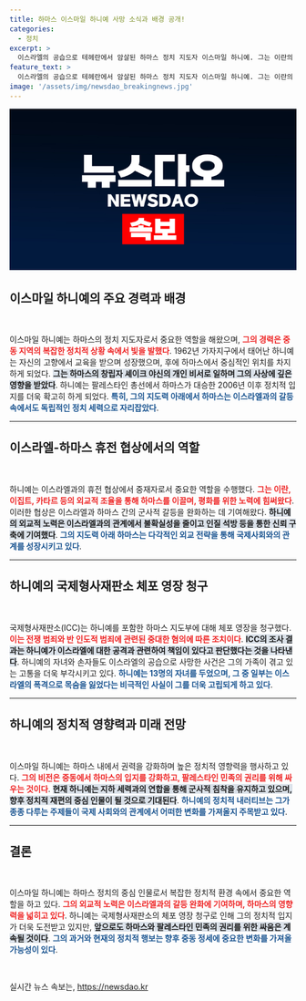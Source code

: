 ```yaml
---
title: 하마스 이스마일 하니예 사망 소식과 배경 공개!
categories:
  - 정치
excerpt: >
  이스라엘의 공습으로 테헤란에서 암살된 하마스 정치 지도자 이스마일 하니예. 그는 이란의 저항 축 중심에서 휴전 협상을 이끌며 중동 정세의 핵심 인물로 떠올랐다. 이 사건이 불러올 파장은? 클릭하고 자세히 알아보세요!
feature_text: >
  이스라엘의 공습으로 테헤란에서 암살된 하마스 정치 지도자 이스마일 하니예. 그는 이란의 저항 축 중심에서 휴전 협상을 이끌며 중동 정세의 핵심 인물로 떠올랐다. 이 사건이 불러올 파장은? 클릭하고 자세히 알아보세요!
image: '/assets/img/newsdao_breakingnews.jpg'
---
```


<p><img src="/assets/img/newsdao_breakingnews.jpg" alt="bookingtag 속보" /></p>

<h2 data-ke-size="size26">이스마일 하니예의 주요 경력과 배경</h2>

<p data-ke-size="size16">&nbsp;</p>

<p>이스마일 하니예는 하마스의 정치 지도자로서 중요한 역할을 해왔으며, <b><span style="color: #ee2323;">그의 경력은 중동 지역의 복잡한 정치적 상황 속에서 빛을 발했다</span></b>. 1962년 가자지구에서 태어난 하니예는 자신의 고향에서 교육을 받으며 성장했으며, 후에 하마스에서 중심적인 위치를 차지하게 되었다. <b><span style="background-color: #21538527;">그는 하마스의 창립자 셰이크 야신의 개인 비서로 일하며 그의 사상에 깊은 영향을 받았다</span></b>. 하니예는 팔레스타인 총선에서 하마스가 대승한 2006년 이후 정치적 입지를 더욱 확고히 하게 되었다. <b><span style="color: #1a5490;">특히, 그의 지도력 아래에서 하마스는 이스라엘과의 갈등 속에서도 독립적인 정치 세력으로 자리잡았다</span></b>.</p>

<hr>

<h2 data-ke-size="size26">이스라엘-하마스 휴전 협상에서의 역할</h2>

<p data-ke-size="size16">&nbsp;</p>

<p>하니예는 이스라엘과의 휴전 협상에서 중재자로서 중요한 역할을 수행했다. <b><span style="color: #ee2323;">그는 이란, 이집트, 카타르 등의 외교적 조율을 통해 하마스를 이끌며, 평화를 위한 노력에 힘써왔다</span></b>. 이러한 협상은 이스라엘과 하마스 간의 군사적 갈등을 완화하는 데 기여해왔다. <b><span style="background-color: #21538527;">하니예의 외교적 노력은 이스라엘과의 관계에서 불확실성을 줄이고 인질 석방 등을 통한 신뢰 구축에 기여했다</span></b>. <b><span style="color: #1a5490;">그의 지도력 아래 하마스는 다각적인 외교 전략을 통해 국제사회와의 관계를 성장시키고 있다</span></b>.</p>

<hr>

<h2 data-ke-size="size26">하니예의 국제형사재판소 체포 영장 청구</h2>

<p data-ke-size="size16">&nbsp;</p>

<p>국제형사재판소(ICC)는 하니예를 포함한 하마스 지도부에 대해 체포 영장을 청구했다. <b><span style="color: #ee2323;">이는 전쟁 범죄와 반 인도적 범죄에 관련된 중대한 혐의에 따른 조치이다</span></b>. <b><span style="background-color: #21538527;">ICC의 조사 결과는 하니예가 이스라엘에 대한 공격과 관련하여 책임이 있다고 판단했다는 것을 나타낸다</span></b>. 하니예의 자녀와 손자들도 이스라엘의 공습으로 사망한 사건은 그의 가족이 겪고 있는 고통을 더욱 부각시키고 있다. <b><span style="color: #1a5490;">하니예는 13명의 자녀를 두었으며, 그 중 일부는 이스라엘의 폭격으로 목숨을 잃었다는 비극적인 사실이 그를 더욱 고립되게 하고 있다</span></b>.</p>

<hr>

<h2 data-ke-size="size26">하니예의 정치적 영향력과 미래 전망</h2>

<p data-ke-size="size16">&nbsp;</p>

<p>이스마일 하니예는 하마스 내에서 권력을 강화하며 높은 정치적 영향력을 행사하고 있다. <b><span style="color: #ee2323;">그의 비전은 중동에서 하마스의 입지를 강화하고, 팔레스타인 민족의 권리를 위해 싸우는 것이다</span></b>. <b><span style="background-color: #21538527;">현재 하니예는 지하 세력과의 연합을 통해 군사적 침착을 유지하고 있으며, 향후 정치적 재편의 중심 인물이 될 것으로 기대된다</span></b>. <b><span style="color: #1a5490;">하니예의 정치적 내러티브는 그가 종종 다루는 주제들이 국제 사회와의 관계에서 어떠한 변화를 가져올지 주목받고 있다</span></b>.</p>

<hr>

<h2 data-ke-size="size26">결론</h2>

<p data-ke-size="size16">&nbsp;</p>

<p>이스마일 하니예는 하마스 정치의 중심 인물로서 복잡한 정치적 환경 속에서 중요한 역할을 하고 있다. <b><span style="color: #ee2323;">그의 외교적 노력은 이스라엘과의 갈등 완화에 기여하며, 하마스의 영향력을 넓히고 있다</span></b>. 하니예는 국제형사재판소의 체포 영장 청구로 인해 그의 정치적 입지가 더욱 도전받고 있지만, <b><span style="background-color: #21538527;">앞으로도 하마스와 팔레스타인 민족의 권리를 위한 싸움은 계속될 것이다</span></b>. <b><span style="color: #1a5490;">그의 과거와 현재의 정치적 행보는 향후 중동 정세에 중요한 변화를 가져올 가능성이 있다</span></b>.</p>

<p data-ke-size="size16">&nbsp;</p>
실시간 뉴스 속보는, <a href="https://newsdao.kr" rel="dofollow">https://newsdao.kr</a>


